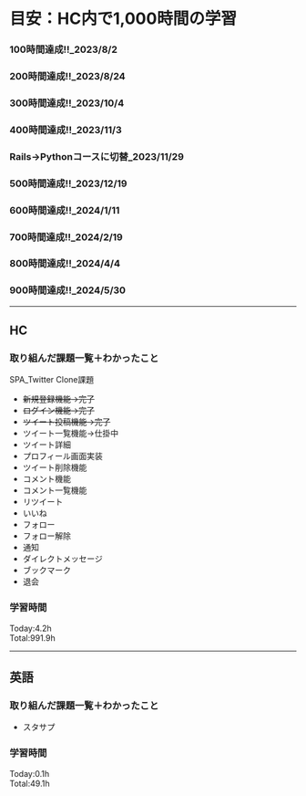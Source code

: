# 目安：HC内で1,000時間の学習
### 100時間達成!!_2023/8/2
### 200時間達成!!_2023/8/24
### 300時間達成!!_2023/10/4
### 400時間達成!!_2023/11/3
### Rails→Pythonコースに切替_2023/11/29
### 500時間達成!!_2023/12/19
### 600時間達成!!_2024/1/11
### 700時間達成!!_2024/2/19
### 800時間達成!!_2024/4/4
### 900時間達成!!_2024/5/30

------------------------------------------
## HC
### 取り組んだ課題一覧＋わかったこと
SPA_Twitter Clone課題
- ~~新規登録機能→完了~~
- ~~ログイン機能→完了~~
- ~~ツイート投稿機能→完了~~
- ツイート一覧機能→仕掛中
- ツイート詳細
- プロフィール画面実装
- ツイート削除機能
- コメント機能
- コメント一覧機能
- リツイート
- いいね
- フォロー
- フォロー解除
- 通知
- ダイレクトメッセージ
- ブックマーク
- 退会

### 学習時間
Today:4.2h<br>
Total:991.9h

------------------------------------------
## 英語
### 取り組んだ課題一覧＋わかったこと
- スタサプ

### 学習時間
Today:0.1h<br>
Total:49.1h